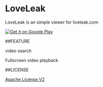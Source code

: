 # LoveLeak

LoveLeak is an simple viewer for liveleak.com

[![Get it on Google Play](http://www.android.com/images/brand/get_it_on_play_logo_small.png)](https://play.google.com/store/apps/details?id=xyz.garywzh.loveleak)

##FEATURE

video search

Fullscreen video playback

##LICENSE

[Apache License V2](/LICENSE)
